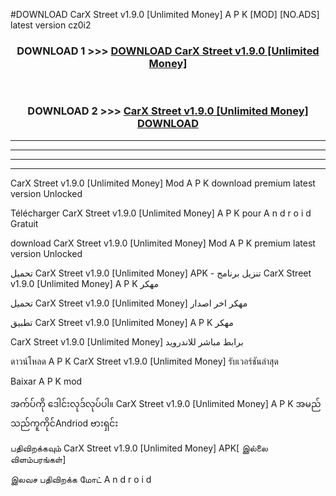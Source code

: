 #DOWNLOAD CarX Street  v1.9.0 [Unlimited Money] A P K [MOD] [NO.ADS] latest version cz0i2



<div align="center">

<h3>DOWNLOAD 1 >>> <a href="https://teeasianyam.web.app?sq=CarX Street  v1.9.0 [Unlimited Money]">DOWNLOAD CarX Street  v1.9.0 [Unlimited Money] </a></h3><br>

<h3>DOWNLOAD 2 >>> <a href="https://teeasianyam.web.app?sq=CarX Street  v1.9.0 [Unlimited Money] ">CarX Street  v1.9.0 [Unlimited Money]  DOWNLOAD </a></h3>

</div>


----------------------------------------------------------

----------------------------------------------------------

----------------------------------------------------------

----------------------------------------------------------


CarX Street  v1.9.0 [Unlimited Money]  Mod A P K download premium latest version Unlocked

Télécharger CarX Street  v1.9.0 [Unlimited Money]  A P K pour A n d r o i d Gratuit

download CarX Street  v1.9.0 [Unlimited Money]  Mod A P K premium latest version Unlocked

تحميل CarX Street  v1.9.0 [Unlimited Money]  APK - تنزيل برنامج CarX Street  v1.9.0 [Unlimited Money]  A P K مهكر

تحميل CarX Street  v1.9.0 [Unlimited Money]  مهكر اخر اصدار

تطبيق CarX Street  v1.9.0 [Unlimited Money]  A P K مهكر

CarX Street  v1.9.0 [Unlimited Money]  برابط مباشر للاندرويد

ดาวน์โหลด A P K CarX Street  v1.9.0 [Unlimited Money]  รับเวอร์ชันล่าสุด

Baixar A P K mod

အက်ပ်ကို ဒေါင်းလုဒ်လုပ်ပါ။ CarX Street  v1.9.0 [Unlimited Money]  A P K အမည်သည်ကူကိုင်Andriod ဗားရှင်း

பதிவிறக்கவும் CarX Street  v1.9.0 [Unlimited Money]  APK[ இல்லை விளம்பரங்கள்] 
 
இலவச பதிவிறக்க மோட் A n d r o i d



